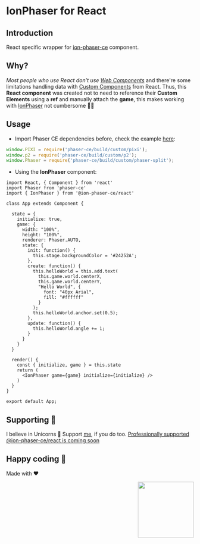 # IonPhaser for React

## Introduction
React specific wrapper for [ion-phaser-ce](https://github.com/proyecto26/ion-phaser-ce) component.

## Why?
*Most people who use React don’t use [Web Components](https://reactjs.org/docs/web-components.html)* and there're some limitations handling data with [Custom Components](https://custom-elements-everywhere.com/) from React.
Thus, this **React component** was created not to need to reference their **Custom Elements** using a **ref** and manually attach the **game**, this makes working with [IonPhaser](https://github.com/proyecto26/ion-phaser-ce) not cumbersome 👍🏻

## Usage

- Import Phaser CE dependencies before, check the example [here](https://github.com/proyecto26/ion-phaser-ce/blob/master/demo-react/src/global.js):

```js
window.PIXI = require('phaser-ce/build/custom/pixi');
window.p2 = require('phaser-ce/build/custom/p2');
window.Phaser = require('phaser-ce/build/custom/phaser-split');
```

- Using the **IonPhaser** component:

```tsx
import React, { Component } from 'react'
import Phaser from 'phaser-ce'
import { IonPhaser } from '@ion-phaser-ce/react'

class App extends Component {

  state = {
    initialize: true,
    game: {
      width: "100%",
      height: "100%",
      renderer: Phaser.AUTO,
      state: {
        init: function() {
          this.stage.backgroundColor = '#24252A';
        },
        create: function() {
          this.helloWorld = this.add.text(
            this.game.world.centerX, 
            this.game.world.centerY, 
            "Hello World", { 
              font: "40px Arial", 
              fill: "#ffffff" 
            }
          );
          this.helloWorld.anchor.set(0.5);
        },
        update: function() {
          this.helloWorld.angle += 1;
        }
      }
    }
  }

  render() {
    const { initialize, game } = this.state
    return (
      <IonPhaser game={game} initialize={initialize} />
    )
  }
}

export default App;
```


## Supporting 🍻
I believe in Unicorns 🦄
Support [me](http://www.paypal.me/jdnichollsc/2), if you do too.
[Professionally supported @ion-phaser-ce/react is coming soon](https://tidelift.com/subscription/pkg/npm--ion-phaser-react?utm_source=npm--ion-phaser-react&utm_medium=referral&utm_campaign=readme)

## Happy coding 💯
Made with ❤️

<img width="150px" src="https://avatars0.githubusercontent.com/u/28855608?s=200&v=4" align="right">
